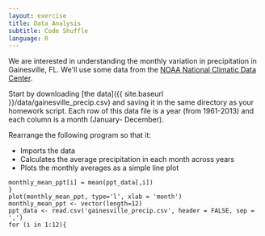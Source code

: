 ```yaml
---
layout: exercise
title: Data Analysis
subtitle: Code Shuffle
language: R
---
```


We are interested in understanding the monthly variation in precipitation in
Gainesville, FL. We'll use some data from the
[NOAA National Climatic Data Center](http://www.ncdc.noaa.gov/).

Start by downloading [the data]({{ site.baseurl }}/data/gainesville_precip.csv)
and saving it in the same directory as your homework script. Each row of this
data file is a year (from 1961-2013) and each column is a month (January-
December).

Rearrange the following program so that it:

- Imports the data
- Calculates the average precipitation in each month across years
- Plots the monthly averages as a simple line plot


```
monthly_mean_ppt[i] = mean(ppt_data[,i])
}
plot(monthly_mean_ppt, type='l', xlab = 'month') 
monthly_mean_ppt <- vector(length=12)
ppt_data <- read.csv('gainesville_precip.csv', header = FALSE, sep = ',') 
for (i in 1:12){
```
